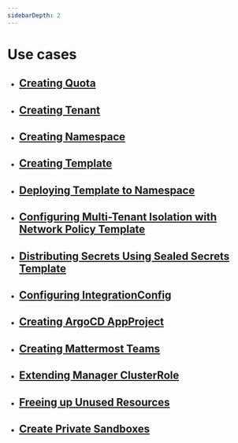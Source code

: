 ```yaml
---
sidebarDepth: 2
---
```

# Use cases

- ## [Creating Quota](quota.md)

- ## [Creating Tenant](tenant.md)

- ## [Creating Namespace](namespace.md)

- ## [Creating Template](template.md)

- ## [Deploying Template to Namespace](deploying-templates.md)

- ## [Configuring Multi-Tenant Isolation with Network Policy Template](configuring-multitenant-network-isolation.md)

- ## [Distributing Secrets Using Sealed Secrets Template](distributing-secrets-using-sealed-secret-template.md)

- ## [Configuring IntegrationConfig](integrationconfig.md)

- ## [Creating ArgoCD AppProject](argocd.md)

- ## [Creating Mattermost Teams](mattermost.md)

- ## [Extending Manager ClusterRole](manager-clusterrole.md)

- ## [Freeing up Unused Resources](hibernation.md)

- ## [Create Private Sandboxes](private-sandboxes.md)
